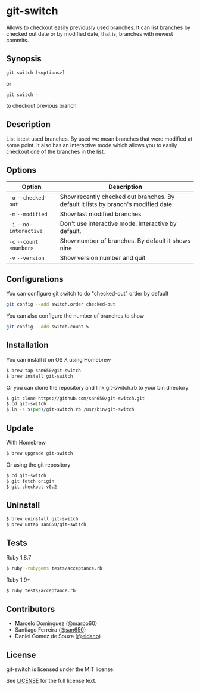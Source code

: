 # git-switch

Allows to checkout easily previously used branches. It can list branches by checked out date or by modified date, that is, branches with newest commits.

## Synopsis

```
git switch [<options>]
```

or

```
git switch -
```

to checkout previous branch

## Description

List latest used branches. By used we mean branches that were modified at some point.
It also has an interactive mode which allows you to easily checkout one
of the branches in the list.

## Options

| Option                  | Description                     |
|-------------------------|---------------------------------|
| `-o` `--checked-out`    | Show recently checked out branches. By default it lists by branch's modified date. |
| `-m` `--modified`       | Show last modified branches |
| `-i` `--no-interactive` | Don't use interactive mode. Interactive by default. |
| `-c` `--count <number>` | Show number of branches. By default it shows nine.|
| `-v` `--version`        | Show version number and quit |

## Configurations

You can configure git switch to do "checked-out" order by default

```sh
git config --add switch.order checked-out
```

You can also configure the number of branches to show

```sh
git config --add switch.count 5
```

## Installation

You can install it on OS X using Homebrew

```sh
$ brew tap san650/git-switch
$ brew install git-switch
```

Or you can clone the repository and link git-switch.rb to your bin directory

```sh
$ git clone https://github.com/san650/git-switch.git
$ cd git-switch
$ ln -s $(pwd)/git-switch.rb /usr/bin/git-switch
```

## Update

With Homebrew

```sh
$ brew upgrade git-switch
```

Or using the git repository

```sh
$ cd git-switch
$ git fetch origin
$ git checkout v0.2
```

## Uninstall

```sh
$ brew uninstall git-switch
$ brew untap san650/git-switch
```

## Tests

Ruby 1.8.7

```sh
$ ruby -rubygems tests/acceptance.rb
```

Ruby 1.9+

```sh
$ ruby tests/acceptance.rb
```

## Contributors

* Marcelo Dominguez ([@marpo60](http://github.com/marpo60))
* Santiago Ferreira ([@san650](http://github.com/san650))
* Daniel Gomez de Souza ([@eldano](http://github.com/eldano))

## License

git-switch is licensed under the MIT license.

See [LICENSE](https://raw.githubusercontent.com/san650/git-switch/master/LICENSE) for the full license text.
